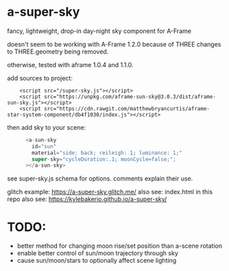 # a-super-sky
fancy, lightweight, drop-in day-night sky component for A-Frame

doesn't seem to be working with A-Frame 1.2.0 because of THREE changes to THREE.geometry being removed.

otherwise, tested with aframe 1.0.4 and 1.1.0.

add sources to project:
```
    <script src="/super-sky.js"></script> 
    <script src="https://unpkg.com/aframe-sun-sky@3.0.3/dist/aframe-sun-sky.js"></script>
    <script src="https://cdn.rawgit.com/matthewbryancurtis/aframe-star-system-component/db4f1030/index.js"></script>
```

then add sky to your scene:
```js
      <a-sun-sky 
        id="sun"
        material="side: back; reileigh: 1; luminance: 1;"
        super-sky="cycleDuration:.1; moonCycle=false;";
      ></a-sun-sky>
```

see super-sky.js schema for options. comments explain their use.

glitch example: https://a-super-sky.glitch.me/
also see: index.html in this repo
also see: https://kylebakerio.github.io/a-super-sky/

# TODO:
- better method for changing moon rise/set position than a-scene rotation
- enable better control of sun/moon trajectory through sky
- cause sun/moon/stars to optionally affect scene lighting
